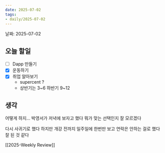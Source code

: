 ```yaml
---
date: 2025-07-02
tags: 
- daily/2025-07-02 
---
```


날짜: 2025-07-02
## 오늘 할일

- [ ] Dapp 만들기
- [x] 운동하기
- [x] 취업 알아보기
	- supercent ?
	- 상반기는 3~6 하반기 9~12




## 생각

어떻게 하지...
박영서가 저녁에 보자고 했다
뭐가 맞는 선택인지 잘 모르겠다

다시 사귀기로 했다
하지만 개강 전까지 일주일에 한번만 보고 연락은 안하는 걸로 했다
잘 된 것 같다


[[2025-Weekly Review]]


